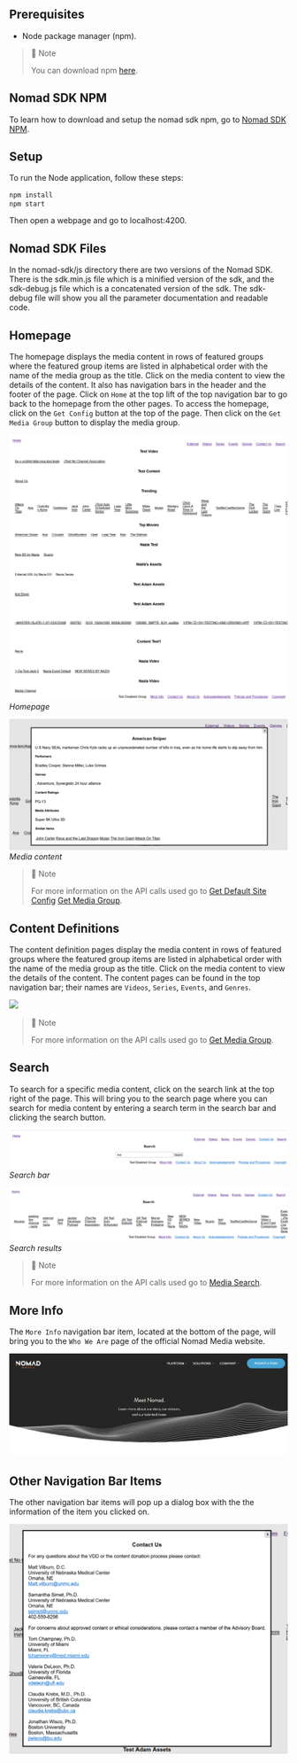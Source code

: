 ## Prerequisites

- Node package manager (npm).

> 📘 Note
> 
> You can download npm [here](https://nodejs.org/en/download).

## Nomad SDK NPM

To learn how to download and setup the nomad sdk npm, go to [Nomad SDK NPM](https://github.com/Nomad-Media/nomad-sdk/tree/main/nomad-sdk-npm).

## Setup

To run the Node application, follow these steps:
```
npm install
npm start
```

Then open a webpage and go to localhost:4200.

## Nomad SDK Files

In the nomad-sdk/js directory there are two versions of the Nomad SDK. There is the sdk.min.js file which is a minified version of the sdk, and the sdk-debug.js file which is a concatenated version of the sdk. The sdk-debug file will show you all the parameter documentation and readable code.

## Homepage

The homepage displays the media content in rows of featured groups where the featured group items are listed in alphabetical order with the name of the media group as the title. Click on the media content to view the details of the content. It also has navigation bars in the header and the footer of the page. Click on `Home` at the top lift of the top navigation bar to go back to the homepage from the other pages. To access the homepage, click on the `Get Config` button at the top of the page. Then click on the `Get Media Group` button to display the media group.

![](images/homepage.png)
*Homepage*

![](images/media-content.png)
*Media content*

> 📘 Note
>
> For more information on the API calls used go to [Get Default Site Config](https://developer.nomad-cms.com/docs/get-default-site-config) [Get Media Group](https://developer.nomad-cms.com/docs/get-media-group).

## Content Definitions

The content definition pages display the media content in rows of featured groups where the featured group items are listed in alphabetical order with the name of the media group as the title. Click on the media content to view the details of the content. The content pages can be found in the top navigation bar; their names are `Videos`, `Series`, `Events`, and `Genres`.

![](images/content-definitions.png)

> 📘 Note
>
> For more information on the API calls used go to [Get Media Group](https://developer.nomad-cms.com/docs/get-media-group).

## Search

To search for a specific media content, click on the search link at the top right of the page. This will bring you to the search page where you can search for media content by entering a search term in the search bar and clicking the search button.

![](images/search.png)
*Search bar*

![](images/search-results.png)
*Search results*

> 📘 Note
>
> For more information on the API calls used go to [Media Search](https://developer.nomad-cms.com/docs/media-search).

## More Info

The `More Info` navigation bar item, located at the bottom of the page, will bring you to the `Who We Are` page of the official Nomad Media website.

![](images/more-info.png)

## Other Navigation Bar Items

The other navigation bar items will pop up a dialog box with the the information of the item you clicked on.

![](images/nav-item-dialog.png)